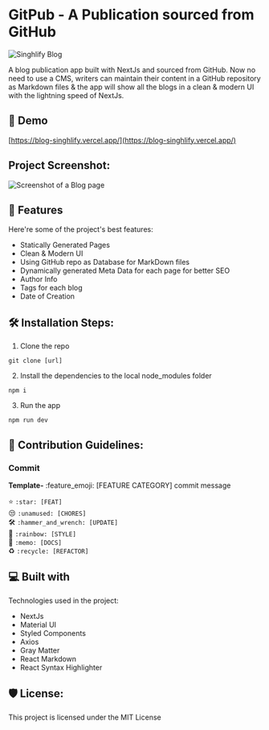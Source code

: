 # GitPub - A Publication sourced from GitHub

![Singhlify Blog](https://repository-images.githubusercontent.com/471452104/c8647c66-471b-4631-9b8a-c9b77de7e176)


A blog publication app built with NextJs and sourced from GitHub. Now no need to use a CMS, writers can maintain their content in a GitHub repository as Markdown files & the app will show all the blogs in a clean & modern UI with the lightning speed of NextJs.

## 🚀 Demo

[https://blog-singhlify.vercel.app/](https://blog-singhlify.vercel.app/)

## Project Screenshot:

![Screenshot of a Blog page](https://cdn.hashnode.com/res/hashnode/image/upload/v1649587912717/GUjZc14ru.png)  
  

## 🧐 Features

Here're some of the project's best features:

* Statically Generated Pages
* Clean & Modern UI
* Using GitHub repo as Database for MarkDown files
* Dynamically generated Meta Data for each page for better SEO
* Author Info
* Tags for each blog
* Date of Creation

## 🛠️ Installation Steps:

1. Clone the repo
```
git clone [url]
```

2. Install the dependencies to the local node_modules folder
```
npm i
```

3. Run the app
```
npm run dev
```

## 🍰 Contribution Guidelines:

### Commit

**Template-** :feature_emoji: [FEATURE CATEGORY] commit message

:star: `:star: [FEAT]`  
:unamused: `:unamused: [CHORES]`  
:hammer_and_wrench: `:hammer_and_wrench: [UPDATE]`  
:rainbow: `:rainbow: [STYLE]`  
:memo: `:memo: [DOCS]`  
:recycle: `:recycle: [REFACTOR]`
  
  
## 💻 Built with

Technologies used in the project:

* NextJs
* Material UI
* Styled Components
* Axios
* Gray Matter
* React Markdown
* React Syntax Highlighter

## 🛡️ License:

This project is licensed under the MIT License
